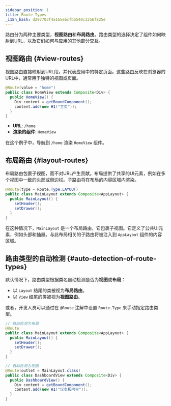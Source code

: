 ```yaml
---
sidebar_position: 1
title: Route Types
_i18n_hash: d297703f4a165ebcfbb540c3256f825e
---
```

路由分为两种主要类型，**视图路由**和**布局路由**。路由类型的选择决定了组件如何映射到URL，以及它们如何与应用的其他部分交互。

## 视图路由 {#view-routes}

视图路由直接映射到URL段，并代表应用中的特定页面。这些路由反映在浏览器的URL中，通常用于独特的视图或页面。

```java
@Route(value = "home")
public class HomeView extends Composite<Div> {
  public HomeView() {
    Div content = getBoundComponent();
    content.add(new H1("主页"));
  }
}
```

- **URL**: `/home`
- **渲染的组件**: `HomeView`

在这个例子中，导航到 `/home` 渲染 `HomeView` 组件。

## 布局路由 {#layout-routes}

布局路由包裹子视图，而不对URL产生贡献。布局提供了共享的UI元素，例如在多个视图中一致的头部或侧边栏。子路由将在布局的内容区域内渲染。

```java
@Route(type = Route.Type.LAYOUT)
public class MainLayout extends Composite<AppLayout> {
  public MainLayout() {
    setHeader();
    setDrawer();
  }
}
```

在这种情况下，`MainLayout` 是一个布局路由，它包裹子视图。它定义了公共UI元素，例如头部和抽屉。与此布局相关的子路由将被注入到 `AppLayout` 组件的内容区域。

## 路由类型的自动检测 {#auto-detection-of-route-types}

默认情况下，路由类型根据类名自动检测是否为**视图**或**布局**：

- 以 `Layout` 结尾的类被视为**布局路由**。
- 以 `View` 结尾的类被视为**视图路由**。

或者，开发人员可以通过在 `@Route` 注解中设置 `Route.Type` 来手动指定路由类型。

```java
// 自动检测为布局
@Route
public class MainLayout extends Composite<AppLayout> {
  public MainLayout() {
    setHeader();
    setDrawer();
  }
}
```

```java
// 自动检测为视图
@Route(outlet = MainLayout.class)
public class DashboardView extends Composite<Div> {
  public DashboardView() {
    Div content = getBoundComponent();
    content.add(new H1("仪表板内容"));
  }
}
```
